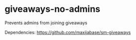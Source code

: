 # giveaways-no-admins
Prevents admins from joining giveaways

Dependencies: https://github.com/maxijabase/sm-giveaways
